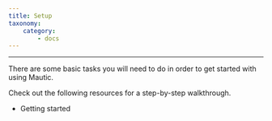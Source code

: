 ```yaml
---
title: Setup
taxonomy:
    category:
        - docs
---
```


---------------------

There are some basic tasks you will need to do in order to get started with using Mautic.

Check out the following resources for a step-by-step walkthrough.

* Getting started

